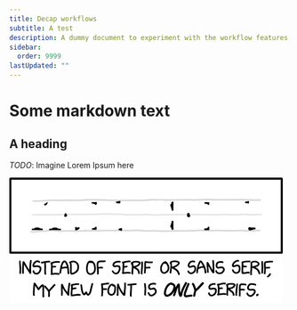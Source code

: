 ```yaml
---
title: Decap workflows
subtitle: A test
description: A dummy document to experiment with the workflow features of Decap
sidebar:
  order: 9999
lastUpdated: ""
---
```

# Some markdown text

## A heading

*TODO*: Imagine Lorem Ipsum here

![](images/only_serifs_2x.png "CC-BY-NC https://xkcd.com/license.html")
